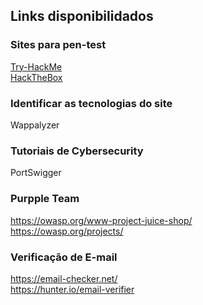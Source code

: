 ## Links disponibilidados

### Sites para pen-test
[Try-HackMe](https://tryhackme.com/)<br>
[HackTheBox](https://www.hackthebox.com/)

### Identificar as tecnologias do site
Wappalyzer

### Tutoriais de Cybersecurity
PortSwigger

### Purpple Team
https://owasp.org/www-project-juice-shop/<br>
https://owasp.org/projects/

### Verificação de E-mail
https://email-checker.net/ <br>
https://hunter.io/email-verifier